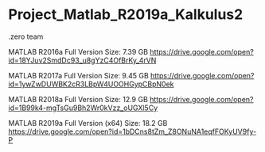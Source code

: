 # Project_Matlab_R2019a_Kalkulus2
.zero team

MATLAB R2016a Full Version
Size: 7.39 GB
https://drive.google.com/open?id=18YJuv2SmdDc93_u8gYzC4OfBrKy_4rVN

MATLAB R2017a Full Version
Size: 9.45 GB
https://drive.google.com/open?id=1ywZwDUWBK2cR3LBpW4UOOHGypCBpN0ek

MATLAB R2018a Full Version
Size: 12.9 GB
https://drive.google.com/open?id=1B99k4-mgTsGu9Bh2Wr0kVzz_oUGXl5Cy

MATLAB R2019a Full Version (x64)
Size: 18.2 GB
https://drive.google.com/open?id=1bDCns8tZm_Z8ONuNA1eqfFOKyUV9fy-P

